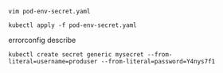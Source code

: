 ```
vim pod-env-secret.yaml
```
```
kubectl apply -f pod-env-secret.yaml
```
errorconfig
describe
```
kubectl create secret generic mysecret --from-literal=username=produser --from-literal=password=Y4nys7f1
```
